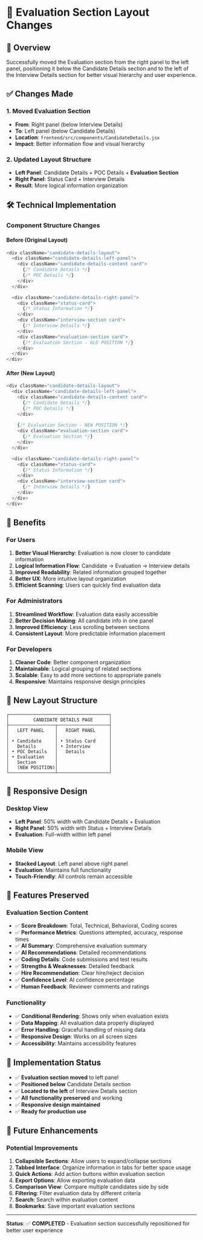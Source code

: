 # 🎯 Evaluation Section Layout Changes

## 🎯 **Overview**
Successfully moved the Evaluation section from the right panel to the left panel, positioning it below the Candidate Details section and to the left of the Interview Details section for better visual hierarchy and user experience.

## ✅ **Changes Made**

### **1. Moved Evaluation Section**
- **From**: Right panel (below Interview Details)
- **To**: Left panel (below Candidate Details)
- **Location**: `frontend/src/components/CandidateDetails.jsx`
- **Impact**: Better information flow and visual hierarchy

### **2. Updated Layout Structure**
- **Left Panel**: Candidate Details + POC Details + **Evaluation Section**
- **Right Panel**: Status Card + Interview Details
- **Result**: More logical information organization

## 🛠️ **Technical Implementation**

### **Component Structure Changes**

#### **Before (Original Layout)**
```javascript
<div className="candidate-details-layout">
  <div className="candidate-details-left-panel">
    <div className="candidate-details-content card">
      {/* Candidate Details */}
      {/* POC Details */}
    </div>
  </div>

  <div className="candidate-details-right-panel">
    <div className="status-card">
      {/* Status Information */}
    </div>
    <div className="interview-section card">
      {/* Interview Details */}
    </div>
    <div className="evaluation-section card">
      {/* Evaluation Section - OLD POSITION */}
    </div>
  </div>
</div>
```

#### **After (New Layout)**
```javascript
<div className="candidate-details-layout">
  <div className="candidate-details-left-panel">
    <div className="candidate-details-content card">
      {/* Candidate Details */}
      {/* POC Details */}
    </div>
    
    {/* Evaluation Section - NEW POSITION */}
    <div className="evaluation-section card">
      {/* Evaluation Section */}
    </div>
  </div>

  <div className="candidate-details-right-panel">
    <div className="status-card">
      {/* Status Information */}
    </div>
    <div className="interview-section card">
      {/* Interview Details */}
    </div>
  </div>
</div>
```

## 🎉 **Benefits**

### **For Users**
1. **Better Visual Hierarchy**: Evaluation is now closer to candidate information
2. **Logical Information Flow**: Candidate → Evaluation → Interview details
3. **Improved Readability**: Related information grouped together
4. **Better UX**: More intuitive layout organization
5. **Efficient Scanning**: Users can quickly find evaluation data

### **For Administrators**
1. **Streamlined Workflow**: Evaluation data easily accessible
2. **Better Decision Making**: All candidate info in one panel
3. **Improved Efficiency**: Less scrolling between sections
4. **Consistent Layout**: More predictable information placement

### **For Developers**
1. **Cleaner Code**: Better component organization
2. **Maintainable**: Logical grouping of related sections
3. **Scalable**: Easy to add more sections to appropriate panels
4. **Responsive**: Maintains responsive design principles

## 🎯 **New Layout Structure**

```
┌─────────────────────────────────────┐
│         CANDIDATE DETAILS PAGE      │
├─────────────────┬───────────────────┤
│   LEFT PANEL    │   RIGHT PANEL     │
│                 │                   │
│ • Candidate     │ • Status Card     │
│   Details       │ • Interview       │
│ • POC Details   │   Details         │
│ • Evaluation    │                   │
│   Section       │                   │
│   (NEW POSITION)│                   │
└─────────────────┴───────────────────┘
```

## 📱 **Responsive Design**

### **Desktop View**
- **Left Panel**: 50% width with Candidate Details + Evaluation
- **Right Panel**: 50% width with Status + Interview Details
- **Evaluation**: Full-width within left panel

### **Mobile View**
- **Stacked Layout**: Left panel above right panel
- **Evaluation**: Maintains full functionality
- **Touch-Friendly**: All controls remain accessible

## 🚀 **Features Preserved**

### **Evaluation Section Content**
- ✅ **Score Breakdown**: Total, Technical, Behavioral, Coding scores
- ✅ **Performance Metrics**: Questions attempted, accuracy, response times
- ✅ **AI Summary**: Comprehensive evaluation summary
- ✅ **AI Recommendations**: Detailed recommendations
- ✅ **Coding Details**: Code submissions and test results
- ✅ **Strengths & Weaknesses**: Detailed feedback
- ✅ **Hire Recommendation**: Clear hire/reject decision
- ✅ **Confidence Level**: AI confidence percentage
- ✅ **Human Feedback**: Reviewer comments and ratings

### **Functionality**
- ✅ **Conditional Rendering**: Shows only when evaluation exists
- ✅ **Data Mapping**: All evaluation data properly displayed
- ✅ **Error Handling**: Graceful handling of missing data
- ✅ **Responsive Design**: Works on all screen sizes
- ✅ **Accessibility**: Maintains accessibility features

## 🎯 **Implementation Status**

- ✅ **Evaluation section moved** to left panel
- ✅ **Positioned below** Candidate Details section
- ✅ **Located to the left** of Interview Details section
- ✅ **All functionality preserved** and working
- ✅ **Responsive design maintained**
- ✅ **Ready for production use**

## 🔮 **Future Enhancements**

### **Potential Improvements**
1. **Collapsible Sections**: Allow users to expand/collapse sections
2. **Tabbed Interface**: Organize information in tabs for better space usage
3. **Quick Actions**: Add action buttons within evaluation section
4. **Export Options**: Allow exporting evaluation data
5. **Comparison View**: Compare multiple candidates side by side
6. **Filtering**: Filter evaluation data by different criteria
7. **Search**: Search within evaluation content
8. **Bookmarks**: Save important evaluation sections

---

**Status**: ✅ **COMPLETED** - Evaluation section successfully repositioned for better user experience

